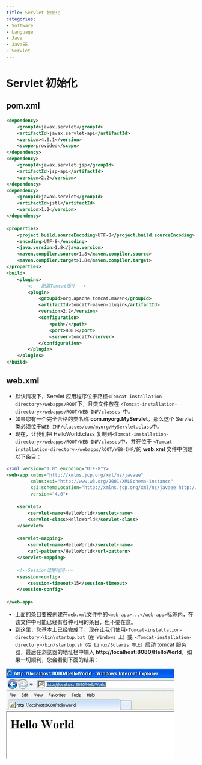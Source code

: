 ```yaml
---
title: Servlet 初始化
categories:
- Software
- Language
- Java
- JavaEE
- Servlet
---
```

# Servlet 初始化

## pom.xml

```xml
<dependency>
    <groupId>javax.servlet</groupId>
    <artifactId>javax.servlet-api</artifactId>
    <version>4.0.1</version>
    <scope>provided</scope>
</dependency>
<dependency>
    <groupId>javax.servlet.jsp</groupId>
    <artifactId>jsp-api</artifactId>
    <version>2.2</version>
</dependency>
<dependency>
    <groupId>javax.servlet</groupId>
    <artifactId>jstl</artifactId>
    <version>1.2</version>
</dependency>

<properties>
    <project.build.sourceEncoding>UTF-8</project.build.sourceEncoding>
    <encoding>UTF-8</encoding>
    <java.version>1.8</java.version>
    <maven.compiler.source>1.8</maven.compiler.source>
    <maven.compiler.target>1.8</maven.compiler.target>
</properties>
<build>
    <plugins>
        <!-- 配置Tomcat插件 -->
        <plugin>
            <groupId>org.apache.tomcat.maven</groupId>
            <artifactId>tomcat7-maven-plugin</artifactId>
            <version>2.2</version>
            <configuration>
                <path>/</path>
                <port>8081</port>
                <server>tomcat7</server>
            </configuration>
        </plugin>
    </plugins>
</build>
```

## web.xml

- 默认情况下，Servlet 应用程序位于路径` <Tomcat-installation-directory>/webapps/ROOT `下，且类文件放在 `<Tomcat-installation-directory>/webapps/ROOT/WEB-INF/classes `中。
- 如果您有一个完全合格的类名称 **com.myorg.MyServlet**，那么这个 Servlet 类必须位于`WEB-INF/classes/com/myorg/MyServlet.class`中。
- 现在，让我们把 HelloWorld.class 复制到`<Tomcat-installation-directory>/webapps/ROOT/WEB-INF/classes`中，并在位于 `<Tomcat-installation-directory>/webapps/ROOT/WEB-INF/`的 **web.xml** 文件中创建以下条目：

```xml
<?xml version="1.0" encoding="UTF-8"?>
<web-app xmlns="http://xmlns.jcp.org/xml/ns/javaee"
         xmlns:xsi="http://www.w3.org/2001/XMLSchema-instance"
         xsi:schemaLocation="http://xmlns.jcp.org/xml/ns/javaee http://xmlns.jcp.org/xml/ns/javaee/web-app_4_0.xsd"
         version="4.0">

    <servlet>
        <servlet-name>HelloWorld</servlet-name>
        <servlet-class>HelloWorld</servlet-class>
    </servlet>

    <servlet-mapping>
        <servlet-name>HelloWorld</servlet-name>
        <url-pattern>/HelloWorld</url-pattern>
    </servlet-mapping>

    <!--Session过期时间-->
    <session-config>
        <session-timeout>15</session-timeout>
    </session-config>

</web-app>
```

- 上面的条目要被创建在`web.xml`文件中的`<web-app>...</web-app>`标签内，在该文件中可能已经有各种可用的条目，但不要在意。
- 到这里，您基本上已经完成了，现在让我们使用`<Tomcat-installation-directory>\bin\startup.bat（在 Windows 上）`或` <Tomcat-installation-directory>/bin/startup.sh（在 Linux/Solaris 等上）`启动 tomcat 服务器，最后在浏览器的地址栏中输入 **http://localhost:8080/HelloWorld**，如果一切顺利，您会看到下面的结果：

![](https://raw.githubusercontent.com/LuShan123888/Files/main/Pictures/2020-12-10-2020-11-15-servlet-example-5017053.jpg)
